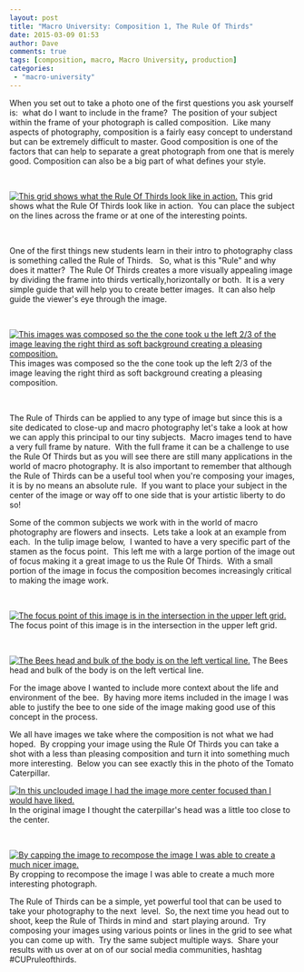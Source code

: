 ```yaml
---
layout: post
title: "Macro University: Composition 1, The Rule Of Thirds"
date: 2015-03-09 01:53
author: Dave
comments: true
tags: [composition, macro, Macro University, production]
categories:
 - "macro-university"
---
```

When you set out to take a photo one of the first questions you ask yourself is:  what do I want to include in the frame?  The position of your subject within the frame of your photograph is called composition.  Like many aspects of photography, composition is a fairly easy concept to understand but can be extremely difficult to master. Good composition is one of the factors that can help to separate a great photograph from one that is merely good. Composition can also be a big part of what defines your style.

&nbsp;

<p class="post-image"><a href="http://thecloseupproject.com/wp-content/uploads/2015/03/Grid.jpg"><img class="size-full wp-image-890" src="http://thecloseupproject.com/wp-content/uploads/2015/03/Grid.jpg" alt="This grid shows what the Rule Of Thirds look like in action." /></a> This grid shows what the Rule Of Thirds look like in action.  You can place the subject on the lines across the frame or at one of the interesting points.</p>

&nbsp;

One of the first things new students learn in their intro to photography class is something called the Rule of Thirds.   So, what is this "Rule" and why does it matter?  The Rule Of Thirds creates a more visually appealing image by dividing the frame into thirds vertically,horizontally or both.  It is a very simple guide that will help you to create better images.  It can also help guide the viewer's eye through the image.

&nbsp;

<p class="post-image"><a href="http://thecloseupproject.com/wp-content/uploads/2015/03/Grid-exmple-3.jpg"><img class="size-full wp-image-898" src="http://thecloseupproject.com/wp-content/uploads/2015/03/Grid-exmple-3.jpg" alt="This images was composed so the the cone took u the left 2/3 of the image leaving the right third as soft background creating a pleasing composition. " /></a> This images was composed so the the cone took up the left 2/3 of the image leaving the right third as soft background creating a pleasing composition.</p>

&nbsp;

The Rule of Thirds can be applied to any type of image but since this is a site dedicated to close-up and macro photography let's take a look at how we can apply this principal to our tiny subjects.  Macro images tend to have a very full frame by nature.  With the full frame it can be a challenge to use the Rule Of Thirds but as you will see there are still many applications in the world of macro photography. It is also important to remember that although the Rule of Thirds can be a useful tool when you're composing your images, it is by no means an absolute rule.  If you want to place your subject in the center of the image or way off to one side that is your artistic liberty to do so!

Some of the common subjects we work with in the world of macro photography are flowers and insects.  Lets take a look at an example from each.  In the tulip image below,  I wanted to have a very specific part of the stamen as the focus point.  This left me with a large portion of the image out of focus making it a great image to us the Rule Of Thirds.  With a small portion of the image in focus the composition becomes increasingly critical to making the image work.

&nbsp;

<p class="post-image"><a href="http://thecloseupproject.com/wp-content/uploads/2015/03/Grid-Example-2.jpg"><img class="size-full wp-image-894" src="http://thecloseupproject.com/wp-content/uploads/2015/03/Grid-Example-2.jpg" alt="The focus point of this image is in the intersection in the upper left grid." /></a> The focus point of this image is in the intersection in the upper left grid.</p>

&nbsp;

<p class="post-image"><a href="http://thecloseupproject.com/wp-content/uploads/2015/03/Grid-example-1.jpg"><img class="size-full wp-image-897" src="http://thecloseupproject.com/wp-content/uploads/2015/03/Grid-example-1.jpg" alt="The Bees head and bulk of the body is on the left vertical line." /></a> The Bees head and bulk of the body is on the left vertical line.</p>

For the image above I wanted to include more context about the life and environment of the bee.  By having more items included in the image I was able to justify the bee to one side of the image making good use of this concept in the process.

We all have images we take where the composition is not what we had hoped.  By cropping your image using the Rule Of Thirds you can take a shot with a less than pleasing composition and turn it into something much more interesting.  Below you can see exactly this in the photo of the Tomato Caterpillar.

<p class="post-image"><a href="http://thecloseupproject.com/wp-content/uploads/2015/03/SV09192012015.jpg"><img class="size-full wp-image-901" src="http://thecloseupproject.com/wp-content/uploads/2015/03/SV09192012015.jpg" alt="In this unclouded image I had the image more center focused than I would have liked." /></a> In the original image I thought the caterpillar's head was a little too close to the center.</p>

&nbsp;

<p class="post-image"><a href="http://thecloseupproject.com/wp-content/uploads/2015/03/Grid-example-4.jpg"><img class="size-full wp-image-900" src="http://thecloseupproject.com/wp-content/uploads/2015/03/Grid-example-4.jpg" alt="By capping the image to recompose the image I was able to create a much nicer image." /></a> By cropping to recompose the image I was able to create a much more interesting photograph.</p>

The Rule of Thirds can be a simple, yet powerful tool that can be used to take your photography to the next  level.  So, the next time you head out to shoot, keep the Rule of Thirds in mind and  start playing around.  Try composing your images using various points or lines in the grid to see what you can come up with.  Try the same subject multiple ways.  Share your results with us over at on of our social media communities, hashtag #CUPruleofthirds.
